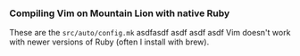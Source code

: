 ### Compiling Vim on Mountain Lion with native Ruby 

These are the `src/auto/config.mk` asdfasdf asdf asdf asdf 
Vim doesn't work with newer versions of Ruby (often I install with brew). 






